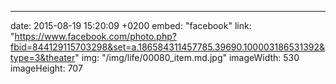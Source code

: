 ---
date: 2015-08-19 15:20:09 +0200
embed: "facebook"
link: "https://www.facebook.com/photo.php?fbid=844129115703298&set=a.186584311457785.39690.100003186531392&type=3&theater"
img: "/img/life/00080_item.md.jpg"
imageWidth: 530
imageHeight: 707
